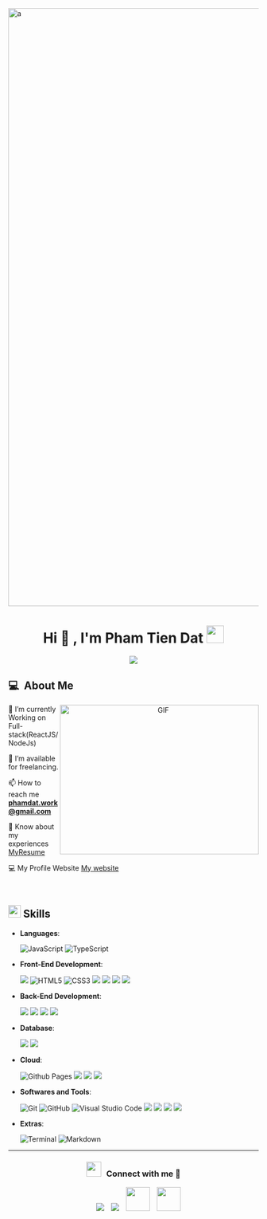 <a href="#" target="_blank">
  <img src="svg/gudev.svg" width="1200" alt="a" />
</a>
<h1 align="center"><b>Hi 👋 , I'm Pham Tien Dat </b><img src="https://media.giphy.com/media/hvRJCLFzcasrR4ia7z/giphy.gif" width="35"></h1>
<!--  -->
<p align="center">
  <img src="https://readme-typing-svg.herokuapp.com?font=Time+New+Roman&color=cyan&size=25&center=true&vCenter=true&width=600&height=100&lines=Pham+Tien+Dat..&hearts;++;Front-End+Developer,;Infomation+Technology+Student,;Active+Learner/Researcher,;Love+to+learn+new+stuffs..<3">
</p>

## 💻 &nbsp;About Me

<a target="_blank" align="center">
  <img align="right" top="500" height="300" width="400" alt="GIF" src="https://media.giphy.com/media/SWoSkN6DxTszqIKEqv/giphy.gif">
</a>

🌱 I’m currently Working on Full-stack(ReactJS/NodeJs)

🤝 I’m available for freelancing.

📫 How to reach me **phamdat.work@gmail.com**

📄 Know about my experiences <a href="#" target="blank">MyResume</a>

💻 My Profile Website <a href="#" target="blank">My website</a>

<br/>

## <img src="https://media2.giphy.com/media/QssGEmpkyEOhBCb7e1/giphy.gif?cid=ecf05e47a0n3gi1bfqntqmob8g9aid1oyj2wr3ds3mg700bl&rid=giphy.gif" width ="25"><b> Skills</b>

<p align="center">

-   **Languages**:

    ![JavaScript](https://img.shields.io/badge/JavaScript%20-%23F7DF1E.svg?style=for-the-badge&logo=javascript&logoColor=black)
    ![TypeScript](https://img.shields.io/badge/TypeScript-007ACC?style=for-the-badge&logo=typescript&logoColor=white)

-   **Front-End Development**:

    ![](https://img.shields.io/badge/React-20232A?style=for-the-badge&logo=react&logoColor=61DAFB)
    ![HTML5](https://img.shields.io/badge/HTML5%20-%23E34F26.svg?style=for-the-badge&logo=html5&logoColor=white)
    ![CSS3](https://img.shields.io/badge/CSS%20-%231572B6.svg?style=for-the-badge&logo=css3&logoColor=white)
    ![](https://img.shields.io/badge/Sass-CC6699?style=for-the-badge&logo=sass&logoColor=white)
    ![](https://img.shields.io/badge/Tailwind_CSS-38B2AC?style=for-the-badge&logo=tailwind-css&logoColor=white)
    ![](https://img.shields.io/badge/Bootstrap-563D7C?style=for-the-badge&logo=bootstrap&logoColor=white)
    ![](https://img.shields.io/badge/Redux-593D88?style=for-the-badge&logo=redux&logoColor=white)
    ![]()
    ![]()

-   **Back-End Development**:

    ![](https://img.shields.io/badge/Node.js-43853D?style=for-the-badge&logo=node.js&logoColor=white)
    ![](https://img.shields.io/badge/Express.js-404D59?style=for-the-badge)
    ![](https://img.shields.io/badge/sequelize-323330?style=for-the-badge&logo=sequelize&logoColor=blue)
    ![](https://img.shields.io/badge/json%20web%20tokens-323330?style=for-the-badge&logo=json-web-tokens&logoColor=pink)
    ![]()

-   **Database**:

    ![](https://img.shields.io/badge/MySQL-00000F?style=for-the-badge&logo=mysql&logoColor=white)
    ![](https://img.shields.io/badge/MongoDB-4EA94B?style=for-the-badge&logo=mongodb&logoColor=white)
    ![]()

-   **Cloud**:

    ![Github Pages](https://img.shields.io/badge/GitHub%20Pages-%23327FC7.svg?style=for-the-badge&logo=github&logoColor=white)
    ![](https://img.shields.io/badge/Amazon_AWS-232F3E?style=for-the-badge&logo=amazon-aws&logoColor=white)
    ![](https://img.shields.io/badge/Google_Cloud-4285F4?style=for-the-badge&logo=google-cloud&logoColor=white)
    ![](https://img.shields.io/badge/Heroku-430098?style=for-the-badge&logo=heroku&logoColor=white)
    ![]()
    ![]()
    ![]()
    ![]()

-   **Softwares and Tools**:

    ![Git](https://img.shields.io/badge/git-%23F05033.svg?style=for-the-badge&logo=git&logoColor=white)
    ![GitHub](https://img.shields.io/badge/github-%23121011.svg?style=for-the-badge&logo=github&logoColor=white)
    ![Visual Studio Code](https://img.shields.io/badge/Visual%20Studio%20Code-0078d7.svg?style=for-the-badge&logo=visual-studio-code&logoColor=white)
    ![](https://img.shields.io/badge/Jira-0052CC?style=for-the-badge&logo=Jira&logoColor=white)
    ![](https://img.shields.io/badge/Figma-F24E1E?style=for-the-badge&logo=figma&logoColor=white)
    ![](https://img.shields.io/badge/eslint-3A33D1?style=for-the-badge&logo=eslint&logoColor=white)
    ![](https://img.shields.io/badge/prettier-1A2C34?style=for-the-badge&logo=prettier&logoColor=F7BA3E)

-   **Extras**:

    ![Terminal](https://img.shields.io/badge/Terminal-%23054020?style=for-the-badge&logo=gnu-bash&logoColor=white)
    ![Markdown](https://img.shields.io/badge/markdown-%23000000.svg?style=for-the-badge&logo=markdown&logoColor=white)
    ![]()

</p>

---

<h3 align="center" > <img src="https://media.giphy.com/media/iY8CRBdQXODJSCERIr/giphy.gif" width="30" height="30" style="margin-right: 10px;">Connect with me 🤝 </h3>

<p align="center">

 <div align="center"  class="icons-social" style="margin-left: 10px;">
        <a style="margin-left: 10px;"  target="_blank" href="#">
			<img src="https://img.icons8.com/doodle/40/000000/linkedin--v2.png"></a>
        <a style="margin-left: 10px;" target="_blank" href="#">
		<img src="https://img.icons8.com/doodle/40/000000/github--v1.png"></a>
    <a style="margin-left: 10px;" target="_blank" href="#">
		<img style="width: 48px;" src="https://img.icons8.com/?size=100&id=6QtoKjRma1Cq&format=png&color=000000"></a>
    <a style="margin-left: 10px;" target="_blank" href="#">
		<img style="width: 48px;" src="https://img.icons8.com/?size=100&id=108643&format=png&color=000000"></a>
		
  </div>

</p>
